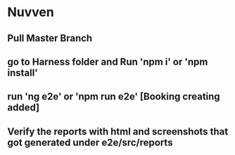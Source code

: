 # Nuvven


## Pull Master Branch
## go to Harness folder and Run 'npm i' or 'npm install' 
## run 'ng e2e' or 'npm run e2e' [Booking creating added]
## Verify the reports with html and screenshots that got generated under e2e/src/reports 


